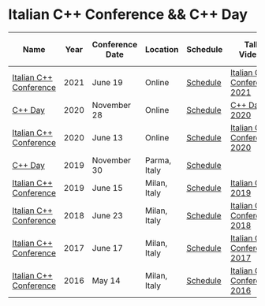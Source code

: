 # Italian C++ Conference && C++ Day

| Name | Year | Conference<br>Date | Location | Schedule | Talk Videos | Lightning<br>Talk Videos | Slides | Video Channel |
|---|---|---|---|---|---|---|---|---|
| [Italian C++ Conference](https://www.italiancpp.org/) | 2021 | June 19 | Online | [Schedule](https://italiancpp.org/itcppcon21) | [Italian C++ Conference 2021](https://www.youtube.com/playlist?list=PLsCm1Hs016LV9BRKIqrNWEXfa5ggpiyki) | | [Slides](https://github.com/italiancpp/itcppcon21) | [YouTube](https://www.youtube.com/channel/UCNge3iECU0XKjshac_hdejw) |
| [C++ Day](https://www.italiancpp.org/) | 2020 | November 28 | Online | [Schedule](https://www.italiancpp.org/event/cppday20/) | [C++ Day 2020](https://www.youtube.com/playlist?list=PLsCm1Hs016LX6l97Royt5DSYy7V05nZmS) | | [Slides](https://github.com/italiancpp/cppday20) | [YouTube](https://www.youtube.com/channel/UCNge3iECU0XKjshac_hdejw/featured) |
| [Italian C++ Conference](https://www.italiancpp.org/) | 2020 | June 13 | Online | [Schedule](https://www.italiancpp.org/event/itcppcon20/) | [Italian C++ Conference 2020](https://www.youtube.com/playlist?list=PLsCm1Hs016LWIjOrEftUA42ZwxsF30vZB) | | [Slides](https://github.com/italiancpp/itcppcon20) | [YouTube](https://www.youtube.com/channel/UCNge3iECU0XKjshac_hdejw/featured) |
| [C++ Day](https://www.italiancpp.org/event/cppday19/) | 2019 | November 30 | Parma, Italy | [Schedule](https://www.italiancpp.org/event/cppday19/) | | | [Slides](https://github.com/italiancpp/cppday19/) | |
| [Italian C++ Conference](https://www.italiancpp.org/) | 2019 | June 15 | Milan, Italy | [Schedule](https://www.italiancpp.org/event/itcppcon19/) | [Italian C++ 2019](https://www.youtube.com/playlist?list=PLsCm1Hs016LU5PDVL3Hxgtuim_IIN4ajw) | | [Slides](https://github.com/italiancpp/itcppcon19) | [YouTube](https://www.youtube.com/channel/UCNge3iECU0XKjshac_hdejw/featured) |
| [Italian C++ Conference](https://www.italiancpp.org/event/itcppcon18/) | 2018 | June 23 | Milan, Italy | [Schedule](https://www.italiancpp.org/event/itcppcon18/) | [Italian C++ Conference 2018](https://www.youtube.com/playlist?list=PLsCm1Hs016LW0zKJBvemhJ0YWIF1Fezd6) | | [Slides](https://github.com/italiancpp/itcppcon18) | [YouTube](https://www.youtube.com/channel/UCNge3iECU0XKjshac_hdejw/featured) |
| [Italian C++ Conference](https://www.italiancpp.org/2017/07/04/itcppcon17/) | 2017 | June 17 | Milan, Italy | [Schedule](https://www.italiancpp.org/2017/07/04/itcppcon17/) | [Italian C++ Conference 2017](https://www.youtube.com/playlist?list=PLsCm1Hs016LWoGAOd9wKvdb1fEqj2olBz) | | [Slides](https://github.com/italiancpp/itcppcon17) | [YouTube](https://www.youtube.com/channel/UCNge3iECU0XKjshac_hdejw/featured) |
| [Italian C++ Conference](https://www.italiancpp.org/event/conference-2016/) | 2016 | May 14 | Milan, Italy | [Schedule](https://www.italiancpp.org/event/conference-2016/) | [Italian C++ Conference 2016](https://www.youtube.com/channel/UCNge3iECU0XKjshac_hdejw/search?query=%22Italian+C%2B%2B+Conference+2016%22) | | [Slides](http://www.italiancpp.org/eventi/sessioni-conference-2016/#resumable) | [YouTube](https://www.youtube.com/channel/UCNge3iECU0XKjshac_hdejw/featured) |